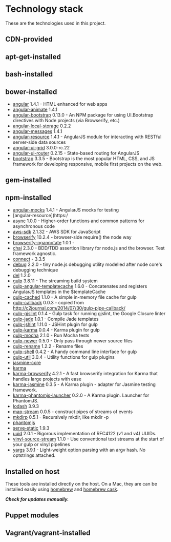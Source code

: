 # Technology stack

These are the technologies used in this project.

## CDN-provided

## apt-get-installed

## bash-installed

## bower-installed

- [angular]() 1.4.1 - HTML enhanced for web apps
- [angular-animate]() 1.4.1
- [angular-bootstrap]() 0.13.0 - An NPM package for using UI.Bootstrap directives with Node projects (via Browserify, etc.)
- [angular-local-storage]() 0.2.2
- [angular-messages]() 1.4.1
- [angular-resource]() 1.4.1 - AngularJS module for interacting with RESTful server-side data sources
- [angular-ui-grid]() 3.0.0-rc.22
- [angular-ui-router]() 0.2.15 - State-based routing for AngularJS
- [bootstrap](http://www.bootstrapcdn.com/) 3.3.5 - Bootstrap is the most popular HTML, CSS, and JS framework for developing responsive, mobile first projects on the web.

## gem-installed

## npm-installed

- [angular-mocks](https://www.npmjs.com/package/angular-mocks) 1.4.1 - AngularJS mocks for testing
- [angular-resource](https:/
- [async](https://www.npmjs.com/package/async) 1.0.0 - Higher-order functions and common patterns for asynchronous code
- [aws-sdk](https://www.npmjs.com/package/aws-sdk) 2.1.32 - AWS SDK for JavaScript
- [browserify](https://www.npmjs.com/package/browserify) 10.2.4 - browser-side require() the node way
- [browserify-ngannotate]() 1.0.1 -
- [chai](https://www.npmjs.com/package/chai) 2.3.0 - BDD/TDD assertion library for node.js and the browser. Test framework agnostic.
- [connect](https://www.npmjs.com/package/connect) - 3.3.5
- [debug](https://www.npmjs.com/package/debug) 2.2.0 - tiny node.js debugging utility modelled after node core's debugging technique
- [del](https://www.npmjs.com/package/del) 1.2.0
- [gulp](https://www.npmjs.com/package/gulp) 3.8.11 - The streaming build system
- [gulp-angular-templatecache](https://www.npmjs.com/package/gulp-angular-templatecache) 1.6.0 - Concatenates and registers AngularJS templates in the $templateCache
- [gulp-cached](https://www.npmjs.com/package/gulp-cached) 1.1.0 - A simple in-memory file cache for gulp
- [gulp-callback](https://www.npmjs.com/package/gulp-callback) 0.0.3 - copied from http://c2journal.com/2014/07/30/gulp-pipe-callback/
- [gulp-gjslint](https://www.npmjs.com/package/gulp-gjslint) 0.1.4 - Gulp task for running gjslint, the Google Closure linter
- [gulp-jade](https://www.npmjs.com/package/gulp-jade) 1.0.1 - Compile Jade templates
- [gulp-jshint](https://www.npmjs.com/package/gulp-jshint) 1.11.0 - JSHint plugin for gulp
- [gulp-karma](https://www.npmjs.com/package/gulp-karma) 0.0.4 - Karma plugin for gulp
- [gulp-mocha](https://www.npmjs.com/package/gulp-mocha) 2.1.0 - Run Mocha tests
- [gulp-newer](https://www.npmjs.com/package/gulp-newer) 0.5.0 - Only pass through newer source files
- [gulp-rename](https://www.npmjs.com/package/gulp-rename) 1.2.2 - Rename files
- [gulp-shell](https://www.npmjs.com/package/gulp-shell) 0.4.2 - A handy command line interface for gulp
- [gulp-util](https://www.npmjs.com/package/gulp-util) 3.0.4 - Utility functions for gulp plugins
- [jasmine-core]()
- [karma]()
- [karma-browserify](https://www.npmjs.com/package/karma-browserify) 4.2.1 - A fast browserify integration for Karma that handles large projects with ease
- [karma-jasmine](https://www.npmjs.com/package/karma-jasmine) 0.3.5 - A Karma plugin - adapter for Jasmine testing framework.
- [karma-phantomjs-launcher](https://www.npmjs.com/package/karma-phantomjs-launcher) 0.2.0 - A Karma plugin. Launcher for PhantomJS.
- [lodash]() 3.9.3
- [map-stream](https://www.npmjs.com/package/map-stream) 0.0.5 - construct pipes of streams of events
- [mkdirp](https://www.npmjs.com/package/mkdirp) 0.5.1 - Recursively mkdir, like mkdir -p
- [phantomjs]()
- [serve-static](https://www.npmjs.com/package/serve-static) 1.9.3
- [uuid](https://www.npmjs.com/package/uuid) 2.0.1 - Rigorous implementation of RFC4122 (v1 and v4) UUIDs.
- [vinyl-source-stream](https://www.npmjs.com/package/vinyl-source-stream) 1.1.0 - Use conventional text streams at the start of your gulp or vinyl pipelines
- [yargs](https://www.npmjs.com/package/yargs) 3.9.1 - Light-weight option parsing with an argv hash. No optstrings attached.


## Installed on host

These tools are installed directly on the host.  On a Mac, they are can be installed easily using [homebrew](http://brew.sh/) and [homebrew cask](http://caskroom.io/).

***Check for updates manually.***

## Puppet modules

## Vagrant/vagrant-installed
